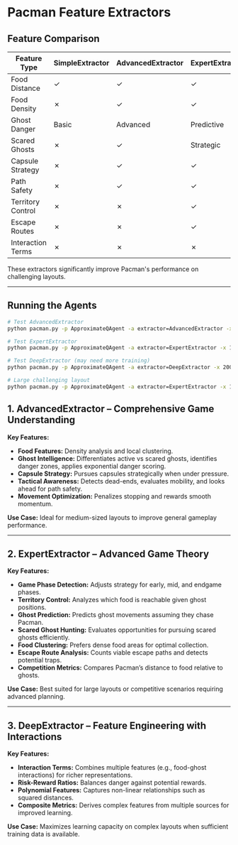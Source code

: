 # Pacman Feature Extractors

## Feature Comparison

| Feature Type       | SimpleExtractor | AdvancedExtractor | ExpertExtractor | DeepExtractor |
|-------------------|----------------|-----------------|----------------|---------------|
| Food Distance      | ✓              | ✓               | ✓              | ✓             |
| Food Density       | ✗              | ✓               | ✓              | ✓             |
| Ghost Danger       | Basic          | Advanced        | Predictive     | Interactive   |
| Scared Ghosts      | ✗              | ✓               | Strategic      | ✓             |
| Capsule Strategy   | ✗              | ✓               | ✓              | ✓             |
| Path Safety        | ✗              | ✓               | ✓              | ✓             |
| Territory Control  | ✗              | ✗               | ✓              | ✓             |
| Escape Routes      | ✗              | ✗               | ✓              | ✓             |
| Interaction Terms  | ✗              | ✗               | ✗              | ✓             |

These extractors significantly improve Pacman's performance on challenging layouts.

---

## Running the Agents

```bash
# Test AdvancedExtractor
python pacman.py -p ApproximateQAgent -a extractor=AdvancedExtractor -x 50 -n 60 -l mediumGrid

# Test ExpertExtractor  
python pacman.py -p ApproximateQAgent -a extractor=ExpertExtractor -x 100 -n 110 -l mediumClassic

# Test DeepExtractor (may need more training)
python pacman.py -p ApproximateQAgent -a extractor=DeepExtractor -x 200 -n 210 -l mediumClassic

# Large challenging layout
python pacman.py -p ApproximateQAgent -a extractor=ExpertExtractor -x 100 -n 110 -l openClassic
```

## 1. AdvancedExtractor – Comprehensive Game Understanding

**Key Features:**

- **Food Features:** Density analysis and local clustering.
- **Ghost Intelligence:** Differentiates active vs scared ghosts, identifies danger zones, applies exponential danger scoring.
- **Capsule Strategy:** Pursues capsules strategically when under pressure.
- **Tactical Awareness:** Detects dead-ends, evaluates mobility, and looks ahead for path safety.
- **Movement Optimization:** Penalizes stopping and rewards smooth momentum.

**Use Case:** Ideal for medium-sized layouts to improve general gameplay performance.

---

## 2. ExpertExtractor – Advanced Game Theory

**Key Features:**

- **Game Phase Detection:** Adjusts strategy for early, mid, and endgame phases.
- **Territory Control:** Analyzes which food is reachable given ghost positions.
- **Ghost Prediction:** Predicts ghost movements assuming they chase Pacman.
- **Scared Ghost Hunting:** Evaluates opportunities for pursuing scared ghosts efficiently.
- **Food Clustering:** Prefers dense food areas for optimal collection.
- **Escape Route Analysis:** Counts viable escape paths and detects potential traps.
- **Competition Metrics:** Compares Pacman’s distance to food relative to ghosts.

**Use Case:** Best suited for large layouts or competitive scenarios requiring advanced planning.

---

## 3. DeepExtractor – Feature Engineering with Interactions

**Key Features:**

- **Interaction Terms:** Combines multiple features (e.g., food-ghost interactions) for richer representations.
- **Risk-Reward Ratios:** Balances danger against potential rewards.
- **Polynomial Features:** Captures non-linear relationships such as squared distances.
- **Composite Metrics:** Derives complex features from multiple sources for improved learning.

**Use Case:** Maximizes learning capacity on complex layouts when sufficient training data is available.
